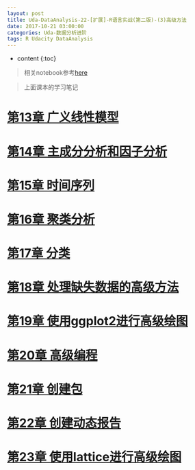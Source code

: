 ```yaml
---
layout: post
title: Uda-DataAnalysis-22-[扩展]-R语言实战(第二版)-(3)高级方法
date: 2017-10-21 03:00:00
categories: Uda-数据分析进阶
tags: R Udacity DataAnalysis 
---
```

* content
{:toc}

> 相关notebook参考[here](https://1drv.ms/f/s!Ald1cKESY1BDgcg-AQXXJXEfpQG9Ag)

> 上面课本的学习笔记
> 

# [第13章 广义线性模型]()

# [第14章 主成分分析和因子分析]()

# [第15章 时间序列]()

# [第16章 聚类分析]()

# [第17章 分类]()

# [第18章 处理缺失数据的高级方法]()

# [第19章 使用ggplot2进行高级绘图]()

# [第20章 高级编程]()

# [第21章 创建包]()

# [第22章 创建动态报告]()

# [第23章 使用lattice进行高级绘图]()